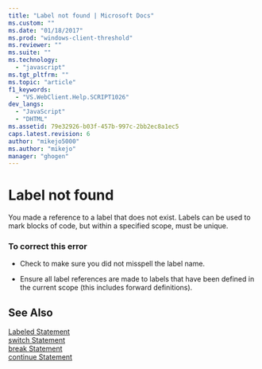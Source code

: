 ```yaml
---
title: "Label not found | Microsoft Docs"
ms.custom: ""
ms.date: "01/18/2017"
ms.prod: "windows-client-threshold"
ms.reviewer: ""
ms.suite: ""
ms.technology: 
  - "javascript"
ms.tgt_pltfrm: ""
ms.topic: "article"
f1_keywords: 
  - "VS.WebClient.Help.SCRIPT1026"
dev_langs: 
  - "JavaScript"
  - "DHTML"
ms.assetid: 79e32926-b03f-457b-997c-2bb2ec8a1ec5
caps.latest.revision: 6
author: "mikejo5000"
ms.author: "mikejo"
manager: "ghogen"
---
```

# Label not found
You made a reference to a label that does not exist. Labels can be used to mark blocks of code, but within a specified scope, must be unique.  
  
### To correct this error  
  
-   Check to make sure you did not misspell the label name.  
  
-   Ensure all label references are made to labels that have been defined in the current scope (this includes forward definitions).  
  
## See Also  
 [Labeled Statement](../../javascript/reference/labeled-statement-javascript.md)   
 [switch Statement](../../javascript/reference/switch-statement-javascript.md)   
 [break Statement](../../javascript/reference/break-statement-javascript.md)   
 [continue Statement](../../javascript/reference/continue-statement-javascript.md)